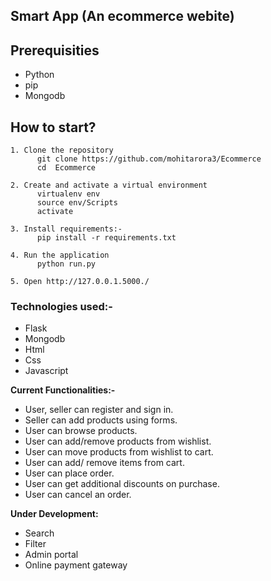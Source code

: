    ## Smart App (An ecommerce webite)


## Prerequisities
- Python
- pip
- Mongodb

## How to start?
```
1. Clone the repository
      git clone https://github.com/mohitarora3/Ecommerce
      cd  Ecommerce

2. Create and activate a virtual environment
      virtualenv env 
      source env/Scripts
      activate
   
3. Install requirements:-
      pip install -r requirements.txt
    
4. Run the application
      python run.py
      
5. Open http://127.0.0.1.5000./

```

### Technologies used:-
 - Flask
 - Mongodb
 - Html
 - Css
 - Javascript

  
 **Current Functionalities:-**
- User, seller can register and sign in.
- Seller can add products using forms.
- User can browse products.
- User can add/remove products from wishlist.
- User can move products from wishlist to cart.
- User can add/ remove items from cart.
- User can place order.
- User can get additional discounts on purchase.
- User can cancel an order.

**Under Development:**
- Search
- Filter
- Admin portal
- Online payment gateway
